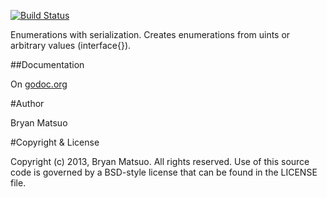 [![Build Status](https://travis-ci.org/bmatsuo/enumstr.png?branch=master)](https://travis-ci.org/bmatsuo/enumstr)

Enumerations with serialization. Creates enumerations from uints or arbitrary
values (interface{}).

##Documentation

On [godoc.org](http://godoc.org/github.com/bmatsuo/enumstr)

#Author

Bryan Matsuo

#Copyright & License

Copyright (c) 2013, Bryan Matsuo.
All rights reserved.
Use of this source code is governed by a BSD-style license that can be
found in the LICENSE file.
